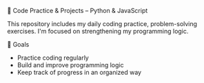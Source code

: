 🧠 Code Practice & Projects – Python & JavaScript

This repository includes my daily coding practice, problem-solving exercises. I'm focused on strengthening my programming logic.


🚀 Goals
- Practice coding regularly
- Build and improve programming logic
- Keep track of progress in an organized way